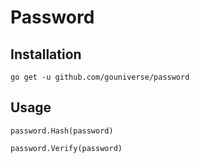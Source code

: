 # Password

## Installation

```
go get -u github.com/gouniverse/password
```

## Usage

```
password.Hash(password)
```

```
password.Verify(password)
```
